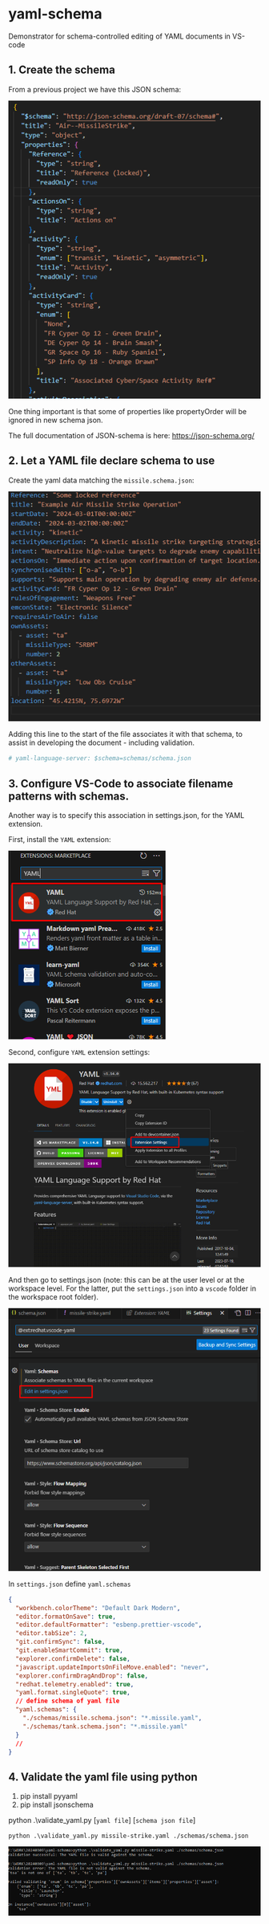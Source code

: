 # yaml-schema

Demonstrator for schema-controlled editing of YAML documents in VS-code

## 1. Create the schema

From a previous project we have this JSON schema:

![Structure of JSON schema for validation](./images/Default%20Schema%20Structure.png)

One thing important is that some of properties like propertyOrder will be ignored in new schema json.

The full documentation of JSON-schema is here: https://json-schema.org/

## 2. Let a YAML file declare schema to use

Create the yaml data matching the `missile.schema.json`:

![missilte-strike.yaml](./images/yaml.png)

Adding this line to the start of the file associates it with that schema, to assist in developing the document - including validation.

```yaml
# yaml-language-server: $schema=schemas/schema.json
```

## 3. Configure VS-Code to associate filename patterns with schemas.

Another way is to specify this association in settings.json, for the YAML extension.

First, install the `YAML` extension:

![yaml extension](./images/yaml%20extension.png)

Second, configure `YAML` extension settings:

![yaml extension settings](./images/extension%20settings.png)

And then go to settings.json (note: this can be at the user level or at the workspace level. For the latter, put the `settings.json` into a `vscode` folder in the workspace root folder).

![settings.json](./images/settings.png)

In `settings.json` define `yaml.schemas`

```json
{
  "workbench.colorTheme": "Default Dark Modern",
  "editor.formatOnSave": true,
  "editor.defaultFormatter": "esbenp.prettier-vscode",
  "editor.tabSize": 2,
  "git.confirmSync": false,
  "git.enableSmartCommit": true,
  "explorer.confirmDelete": false,
  "javascript.updateImportsOnFileMove.enabled": "never",
  "explorer.confirmDragAndDrop": false,
  "redhat.telemetry.enabled": true,
  "yaml.format.singleQuote": true,
  // define schema of yaml file
  "yaml.schemas": {
    "./schemas/missile.schema.json": "*.missile.yaml",
    "./schemas/tank.schema.json": "*.missile.yaml"
  }
  //
}
```

## 4. Validate the yaml file using python

1. pip install pyyaml
2. pip install jsonschema

python .\validate_yaml.py [`yaml file`] [`schema json file`]

```shell
python .\validate_yaml.py missile-strike.yaml ./schemas/schema.json
```

![result](./images/result.png)

